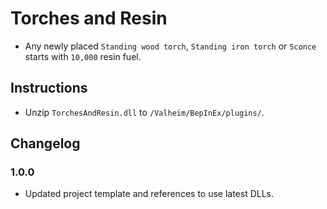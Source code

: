 ﻿# Torches and Resin

  * Any newly placed `Standing wood torch`, `Standing iron torch` or `Sconce` starts with `10,000` resin fuel.

## Instructions

  * Unzip `TorchesAndResin.dll` to `/Valheim/BepInEx/plugins/`.

## Changelog

### 1.0.0

  * Updated project template and references to use latest DLLs.